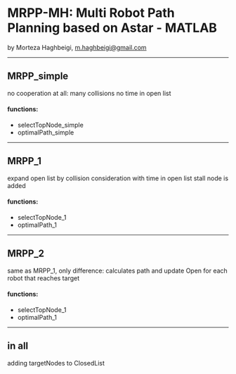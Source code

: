# MRPP-MH: Multi Robot Path Planning based on Astar - MATLAB

by Morteza Haghbeigi, m.haghbeigi@gmail.com

---------------------------------------------------------
## MRPP_simple

no cooperation at all: many collisions
no time in open list

#### functions:
- selectTopNode_simple
- optimalPath_simple

---------------------------------------------------------
## MRPP_1

expand open list by collision consideration
with time in open list 
stall node is added

#### functions:
- selectTopNode_1
- optimalPath_1

---------------------------------------------------------
## MRPP_2

same as MRPP_1, only difference:
calculates path and update Open for each robot that reaches target

#### functions:
- selectTopNode_1
- optimalPath_1

---------------------------------------------------------
## in all

adding targetNodes to ClosedList
